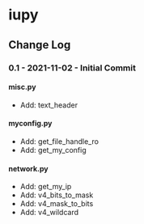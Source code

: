 # iupy

## Change Log

### 0.1 - 2021-11-02 - Initial Commit

#### misc.py
* Add: text_header

#### myconfig.py
* Add: get_file_handle_ro
* Add: get_my_config

#### network.py
* Add: get_my_ip
* Add: v4_bits_to_mask
* Add: v4_mask_to_bits
* Add: v4_wildcard